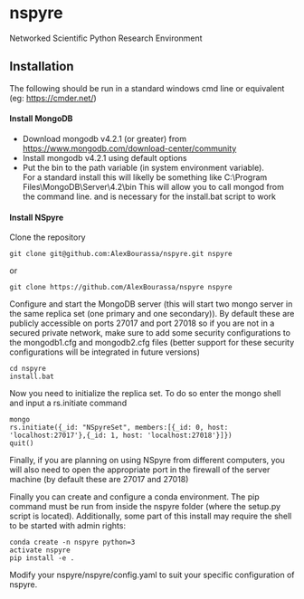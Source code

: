 # nspyre
Networked Scientific Python Research Environment

## Installation

The following should be run in a standard windows cmd line or equivalent (eg: https://cmder.net/)

#### Install MongoDB
- Download mongodb v4.2.1 (or greater) from https://www.mongodb.com/download-center/community
- Install mongodb v4.2.1 using default options
- Put the bin to the path variable (in system environment variable).  
  For a standard install this will likelly be something like C:\Program Files\MongoDB\Server\4.2\bin
  This will allow you to call mongod from the command line. and is necessary for the install.bat script to work

#### Install NSpyre
Clone the repository
```
git clone git@github.com:AlexBourassa/nspyre.git nspyre
```
or 
```
git clone https://github.com/AlexBourassa/nspyre nspyre
```

Configure and start the MongoDB server (this will start two mongo server in the same replica set (one primary and one secondary)). By default these are publicly accessible on ports 27017 and port 27018 so if you are not in a secured private network, make sure to add some security configurations to the mongodb1.cfg and mongodb2.cfg files (better support for these security configurations will be integrated in future versions)
```
cd nspyre
install.bat
```

Now you need to initialize the replica set. To do so enter the mongo shell and input a rs.initiate command
```
mongo
rs.initiate({_id: "NSpyreSet", members:[{_id: 0, host: 'localhost:27017'},{_id: 1, host: 'localhost:27018'}]})
quit()
```
Finally, if you are planning on using NSpyre from different computers, you will also need to open the appropriate port in the firewall of the server machine (by default these are 27017 and 27018)

Finally you can create and configure a conda environment.  The pip command must be run from inside the nspyre folder (where the setup.py script is located). Additionally, some part of this install may require the shell to be started with admin rights:
```
conda create -n nspyre python=3
activate nspyre
pip install -e .
```

Modify your nspyre/nspyre/config.yaml to suit your specific configuration of nspyre.